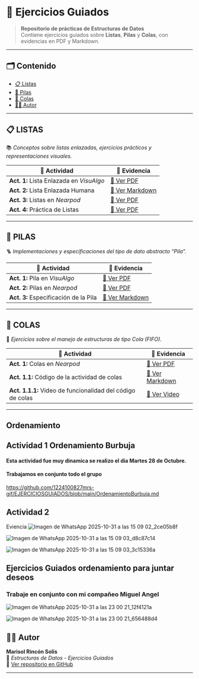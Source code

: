 # 🧠 Ejercicios Guiados

> **Repositorio de prácticas de Estructuras de Datos**  
> Contiene ejercicios guiados sobre **Listas**, **Pilas** y **Colas**, con evidencias en PDF y Markdown.

---

## 🗂️ Contenido

- [📋 Listas](#-listas)
- [🧱 Pilas](#-pilas)
- [🎢 Colas](#-colas)
- [👩‍💻 Autor](#-autor)

---

## 📋 LISTAS

📚 *Conceptos sobre listas enlazadas, ejercicios prácticos y representaciones visuales.*

| 🧩 Actividad | 📎 Evidencia |
|--------------|--------------|
| **Act. 1:** Lista Enlazada en *VisuAlgo* | [📄 Ver PDF](https://github.com/1224100827mrs-gif/EJERCICIOSGUIADOS/blob/main/Actividad1_Listas%20Enlazadas_Marisol%20Rinc%C3%B3nSol%C3%ADs.pdf) |
| **Act. 2:** Lista Enlazada Humana | [📘 Ver Markdown](https://github.com/1224100827mrs-gif/EJERCICIOSGUIADOS/blob/main/LISTAS.md) |
| **Act. 3:** Listas en *Nearpod* | [📄 Ver PDF](https://github.com/1224100827mrs-gif/EJERCICIOSGUIADOS/blob/main/Actividad2_Listas_MarisolRinconSolis.pdf) |
| **Act. 4:** Práctica de Listas | [📄 Ver PDF](https://github.com/1224100827mrs-gif/EJERCICIOSGUIADOS/blob/main/Actividad3_Pr%C3%A1ctica%20de%20listas_MarisolRinconSolis.pdf) |

---

## 🧱 PILAS

🪜 *Implementaciones y especificaciones del tipo de dato abstracto “Pila”.*

| 🧩 Actividad | 📎 Evidencia |
|--------------|--------------|
| **Act. 1:** Pila en *VisuAlgo* | [📄 Ver PDF](https://github.com/1224100827mrs-gif/EJERCICIOSGUIADOS/blob/main/Ejercicio1_PILA_VisuAlgoMarisol%20Rinc%C3%B3n%20Sol%C3%ADs.pdf) |
| **Act. 2:** Pilas en *Nearpod* | [📄 Ver PDF](https://github.com/1224100827mrs-gif/EJERCICIOSGUIADOS/blob/main/Ejercicio2_PILAS%20en%20Neardpot_%20Marisol%20Rinc%C3%B3n%20Sol%C3%ADs.pdf) |
| **Act. 3:** Especificación de la Pila | [📘 Ver Markdown](https://github.com/1224100827mrs-gif/EJERCICIOSGUIADOS/blob/main/PILA.md) |

---

## 🎢 COLAS

🚎 *Ejercicios sobre el manejo de estructuras de tipo Cola (FIFO).*

| 🧩 Actividad | 📎 Evidencia |
|--------------|--------------|
| **Act. 1:** Colas en *Nearpod* | [📄 Ver PDF](https://github.com/1224100827mrs-gif/EJERCICIOSGUIADOS/blob/main/Actividad1_Colas_NeardPot_MARISOL%20RINCON%20SOLIS.pdf) |
| **Act. 1.1:** Código de la actividad de colas | [📘 Ver Markdown](https://github.com/1224100827mrs-gif/EJERCICIOSGUIADOS/blob/main/COLAS.md) |
| **Act. 1.1.1:** Video de funcionalidad del código de colas | [🎥 Ver Video](https://github.com/1224100827mrs-gif/EJERCICIOSGUIADOS/blob/main/Unidad2%20-%20Apache%20NetBeans%20IDE%2027%202025-10-24%2018-17-07.mp4) |


---

## Ordenamiento 

## Actividad 1  Ordenamiento Burbuja
#### Esta actividad fue muy dinamica se realizo el dia Martes  28 de Octubre.
#### Trabajamos en conjunto todo el grupo
https://github.com/1224100827mrs-gif/EJERCICIOSGUIADOS/blob/main/OrdenamientoBurbuja.md


## Actividad 2 
Eviencia 
![Imagen de WhatsApp 2025-10-31 a las 15 09 02_2ce05b8f](https://github.com/user-attachments/assets/c85b6176-a2d8-446e-ab9a-68dde24834f2)

![Imagen de WhatsApp 2025-10-31 a las 15 09 03_d8c87c14](https://github.com/user-attachments/assets/bff6bb7c-3eed-44b1-9716-419632f26d15)

![Imagen de WhatsApp 2025-10-31 a las 15 09 03_3c15336a](https://github.com/user-attachments/assets/c689badb-f1fe-46fe-aa0b-4a71e400bd16)

## Ejercicios Guiados ordenamiento para juntar deseos 
### Trabaje en conjunto con mi compañeo Miguel Angel
![Imagen de WhatsApp 2025-10-31 a las 23 00 21_12f4121a](https://github.com/user-attachments/assets/3d3c4712-4511-4d23-98c2-027d49d90fce)

![Imagen de WhatsApp 2025-10-31 a las 23 00 21_656488d4](https://github.com/user-attachments/assets/d2cad46a-0700-4d2b-b0f3-45be8f3983cc)






## 👩‍💻 Autor

**Marisol Rincón Solís**  
📘 *Estructuras de Datos - Ejercicios Guiados*  
🔗 [Ver repositorio en GitHub](https://github.com/1224100827mrs-gif/EJERCICIOSGUIADOS)

---

